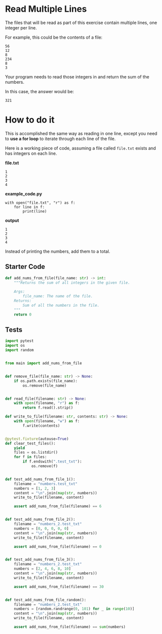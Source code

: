 # Read Multiple Lines





The files that will be read as part of this exercise contain multiple lines, one integer per line.

For example, this could be the contents of a file:

```
56
12
8
234
8
3
```

Your program needs to read those integers in and return the sum of the numbers.

In this case, the answer would be:

```
321
```

# How to do it

This is accomplished the same way as reading in one line, except you need to **use a for loop** to iterate through each line of the file.

Here is a working piece of code, assuming a file called `file.txt` exists and has integers on each line.

**file.txt**

```
1
2
3
4
```
**example_code.py**

```
with open("file.txt", "r") as f:
    for line in f:
        print(line)
```

**output**

```
1
2
3
4
```

Instead of printing the numbers, add them to a total.

## Starter Code
```python
def add_nums_from_file(file_name: str) -> int:
    """Returns the sum of all integers in the given file.
    
    Args:
        file_name: The name of the file.
    Returns:
        Sum of all the numbers in the file.
    """
    return 0
```

## Tests
```python
import pytest
import os
import random


from main import add_nums_from_file


def remove_file(file_name: str) -> None:
    if os.path.exists(file_name):
        os.remove(file_name)


def read_file(filename: str) -> None:
    with open(filename, "r") as f:
        return f.read().strip()

def write_to_file(filename: str, contents: str) -> None:
    with open(filename, "w") as f:
        f.write(contents)


@pytest.fixture(autouse=True)
def clear_test_files():
    yield
    files = os.listdir()
    for f in files:
        if f.endswith(".test_txt"):
            os.remove(f)


def test_add_nums_from_file_1():
    filename = "numbers.test_txt"
    numbers = [1, 2, 3]
    content = "\n".join(map(str, numbers))
    write_to_file(filename, content)

    assert add_nums_from_file(filename) == 6


def test_add_nums_from_file_2():
    filename = "numbers_2.test_txt"
    numbers = [0, 0, 0, 0, 0]
    content = "\n".join(map(str, numbers))
    write_to_file(filename, content)

    assert add_nums_from_file(filename) == 0


def test_add_nums_from_file_3():
    filename = "numbers_2.test_txt"
    numbers = [2, 4, 6, 8, 10]
    content = "\n".join(map(str, numbers))
    write_to_file(filename, content)

    assert add_nums_from_file(filename) == 30


def test_add_nums_from_file_random():
    filename = "numbers_2.test_txt"
    numbers = [random.randrange(0, 101) for _ in range(10)]
    content = "\n".join(map(str, numbers))
    write_to_file(filename, content)

    assert add_nums_from_file(filename) == sum(numbers)
```
